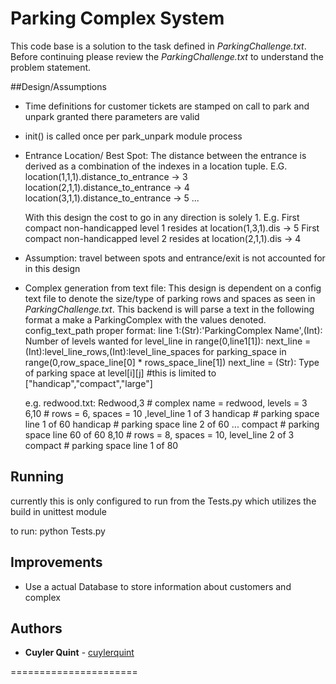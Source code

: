 # Parking Complex System

This code base is a solution to the task defined in *ParkingChallenge.txt*.
Before continuing please review the *ParkingChallenge.txt* to understand
the problem statement.

##Design/Assumptions
- Time definitions for customer tickets are stamped on call to park and unpark granted
there parameters are valid

- init() is called once per park_unpark module process

- Entrance Location/ Best Spot:
  The distance between the entrance is derived as a combination of the indexes in
  a location tuple.
  E.G.  location(1,1,1).distance_to_entrance -> 3
        location(2,1,1).distance_to_entrance -> 4
        location(3,1,1).distance_to_entrance -> 5
        ...

  With this design the cost to go in any direction is solely 1.
  E.g.
  First compact non-handicapped level 1 resides at location(1,3,1).dis -> 5
  First compact non-handicapped level 2 resides at location(2,1,1).dis -> 4

- Assumption: travel between spots and entrance/exit is not accounted for in this
  design

- Complex generation from text file:
  This design is dependent on a config text file to denote the size/type of parking
  rows and spaces as seen in *ParkingChallenge.txt*.  This backend is will parse
  a text in the following format a make a ParkingComplex with the values denoted.
  config_text_path proper format:
    line 1:(Str):'ParkingComplex Name',(Int): Number of levels wanted
    for level_line in range(0,line1[1]):
      next_line = (Int):level_line_rows,(Int):level_line_spaces
      for parking_space in range(0,row_space_line[0] * rows_space_line[1])
        next_line = (Str): Type of parking space at level[i][j] #this is limited to ["handicap","compact","large"]

  e.g. redwood.txt:
  Redwood,3 # complex name = redwood, levels = 3
  6,10      # rows = 6, spaces = 10 ,level_line 1 of 3
  handicap  # parking space line 1 of 60
  handicap  # parking space line 2 of 60
  ...
  compact   # parking space line 60 of 60
  8,10      # rows = 8, spaces = 10, level_line 2 of 3
  compact   # parking space line 1 of 80


## Running
  currently this is only configured to run from the Tests.py which
  utilizes the build in unittest module

  to run:
  python Tests.py

## Improvements
- Use a actual Database to store information about customers and complex
## Authors

- **Cuyler Quint** - [cuylerquint](https://github.com/cuylerquint)


======================

